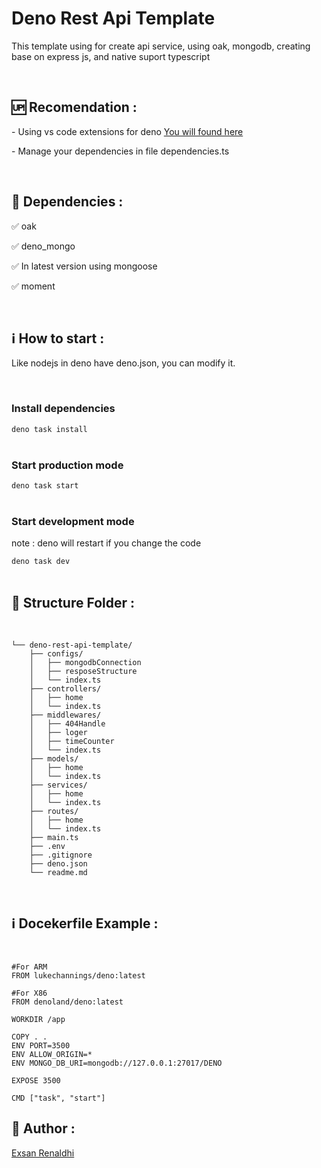 <h1>Deno Rest Api Template</h1>
<p>
    This template using for create api service, using oak, mongodb, creating base on express js, and native suport typescript
</p>
<br/>

<h2>🆙 Recomendation : </h2>
<p>
- Using vs code extensions for deno 
<a href="https://marketplace.visualstudio.com/items?itemName=denoland.vscode-deno"> You will found here </a>
</p>
<p>
- Manage your dependencies in file dependencies.ts
</p>
<br/>

<h2> 🤖 Dependencies : </h2>
<p>
    ✅ oak
</p>
<p>
    ✅ deno_mongo
</p>
<p>
    ✅ In latest version using mongoose
</p>
<p>
    ✅ moment
</p>
<br/>

<h2>ℹ️ How to start : </h2>
<p>
    Like nodejs in deno have deno.json, you can modify it.
</p>
<br/>

<h3>Install dependencies</h3>
<code>deno task install</code>
<br/>
<br/>

<h3>Start production mode</h3>
<code>deno task start</code>
<br/>
<br/>

<h3>Start development mode</h3>
<p>note : deno will restart if you change the code</p>
<code>deno task dev</code>
<br/>
<br/>

<h2>🔀 Structure Folder : </h2>
<br/>

```.
└── deno-rest-api-template/
    ├── configs/
    │   ├── mongodbConnection
    │   ├── resposeStructure
    │   └── index.ts
    ├── controllers/
    │   ├── home
    │   └── index.ts
    ├── middlewares/
    │   ├── 404Handle
    │   ├── loger
    │   ├── timeCounter
    │   └── index.ts
    ├── models/
    │   ├── home
    │   └── index.ts
    ├── services/
    │   ├── home
    │   └── index.ts
    ├── routes/
    │   ├── home
    │   └── index.ts
    ├── main.ts
    ├── .env
    ├── .gitignore
    ├── deno.json
    └── readme.md
```
<br/>
<h2>ℹ️ Docekerfile Example : </h2>
<br/>

```
#For ARM
FROM lukechannings/deno:latest

#For X86
FROM denoland/deno:latest

WORKDIR /app

COPY . .
ENV PORT=3500
ENV ALLOW_ORIGIN=*
ENV MONGO_DB_URI=mongodb://127.0.0.1:27017/DENO

EXPOSE 3500

CMD ["task", "start"]
```

<h2>🤡 Author : </h2>
<a href="https://github.com/exsan172">Exsan Renaldhi</a>
<br/>